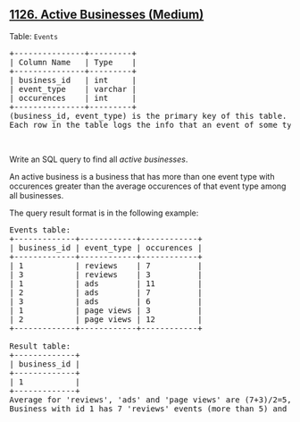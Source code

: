 
## [1126. Active Businesses (Medium)](https://leetcode.com/problems/active-businesses "查询活跃业务")

<p>Table: <code>Events</code></p>

<pre>
+---------------+---------+
| Column Name   | Type    |
+---------------+---------+
| business_id   | int     |
| event_type    | varchar |
| occurences    | int     | 
+---------------+---------+
(business_id, event_type) is the primary key of this table.
Each row in the table logs the info that an event of some type occured at some business for a number of times.</pre>

<p>&nbsp;</p>

<p>Write an SQL query to find all <em>active businesses</em>.</p>

<p>An active business is a business that has more than one event type&nbsp;with occurences greater than the average occurences of that event type&nbsp;among all businesses.</p>

<p>The query result format is in the following example:</p>

<pre>
Events table:
+-------------+------------+------------+
| business_id | event_type | occurences |
+-------------+------------+------------+
| 1           | reviews    | 7          |
| 3           | reviews    | 3          |
| 1           | ads        | 11         |
| 2           | ads        | 7          |
| 3           | ads        | 6          |
| 1           | page views | 3          |
| 2           | page views | 12         |
+-------------+------------+------------+

Result table:
+-------------+
| business_id |
+-------------+
| 1           |
+-------------+ 
Average for &#39;reviews&#39;, &#39;ads&#39; and &#39;page views&#39; are (7+3)/2=5, (11+7+6)/3=8, (3+12)/2=7.5 respectively.
Business with id 1 has 7 &#39;reviews&#39; events (more than 5) and 11 &#39;ads&#39; events (more than 8) so it is an active business.</pre>
